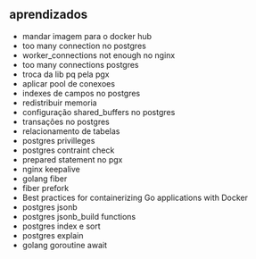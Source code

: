 

## aprendizados
 - mandar imagem para o docker hub
 - too many connection no postgres
 - worker_connections not enough no nginx
 - too many connections postgres
 - troca da lib pq pela pgx
 - aplicar pool de conexoes
 - indexes de campos no postgres
 - redistribuir memoria
 - configuração shared_buffers no postgres
 - transações no postgres
 - relacionamento de tabelas
 - postgres privilleges
 - postgres contraint check
 - prepared statement no pgx
 - nginx keepalive
 - golang fiber
 - fiber prefork
 - Best practices for containerizing Go applications with Docker
 - postgres jsonb
 - postgres jsonb_build functions
 - postgres index e sort
 - postgres explain
 - golang goroutine await